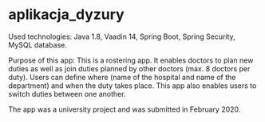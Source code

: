 # aplikacja_dyzury

Used technologies:
Java 1.8,
Vaadin 14,
Spring Boot,
Spring Security,
MySQL database.

Purpose of this app:
This is a rostering app. It enables doctors to plan new duties as well as join duties planned by other doctors (max. 8 doctors per duty). 
Users can define where (name of the hospital and name of the department) and when the duty takes place. 
This app also enables users to switch duties between one another.

The app was a university project and was submitted in February 2020.



